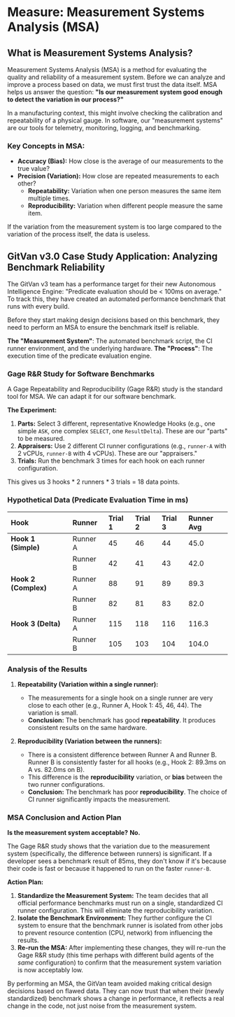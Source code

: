 # Measure: Measurement Systems Analysis (MSA)

## What is Measurement Systems Analysis?

Measurement Systems Analysis (MSA) is a method for evaluating the quality and reliability of a measurement system. Before we can analyze and improve a process based on data, we must first trust the data itself. MSA helps us answer the question: **"Is our measurement system good enough to detect the variation in our process?"**

In a manufacturing context, this might involve checking the calibration and repeatability of a physical gauge. In software, our "measurement systems" are our tools for telemetry, monitoring, logging, and benchmarking.

### Key Concepts in MSA:

*   **Accuracy (Bias):** How close is the average of our measurements to the true value?
*   **Precision (Variation):** How close are repeated measurements to each other?
    *   **Repeatability:** Variation when one person measures the same item multiple times.
    *   **Reproducibility:** Variation when different people measure the same item.

If the variation from the measurement system is too large compared to the variation of the process itself, the data is useless.

## GitVan v3.0 Case Study Application: Analyzing Benchmark Reliability

The GitVan v3 team has a performance target for their new Autonomous Intelligence Engine: "Predicate evaluation should be < 100ms on average." To track this, they have created an automated performance benchmark that runs with every build.

Before they start making design decisions based on this benchmark, they need to perform an MSA to ensure the benchmark itself is reliable.

**The "Measurement System"**: The automated benchmark script, the CI runner environment, and the underlying hardware.
**The "Process"**: The execution time of the predicate evaluation engine.

### Gage R&R Study for Software Benchmarks

A Gage Repeatability and Reproducibility (Gage R&R) study is the standard tool for MSA. We can adapt it for our software benchmark.

**The Experiment:**

1.  **Parts:** Select 3 different, representative Knowledge Hooks (e.g., one simple `ASK`, one complex `SELECT`, one `ResultDelta`). These are our "parts" to be measured.
2.  **Appraisers:** Use 2 different CI runner configurations (e.g., `runner-A` with 2 vCPUs, `runner-B` with 4 vCPUs). These are our "appraisers."
3.  **Trials:** Run the benchmark 3 times for each hook on each runner configuration.

This gives us 3 hooks * 2 runners * 3 trials = 18 data points.

### Hypothetical Data (Predicate Evaluation Time in ms)

| Hook | Runner | Trial 1 | Trial 2 | Trial 3 | **Runner Avg** |
| :--- | :--- | :--- | :--- | :--- | :--- |
| **Hook 1 (Simple)** | Runner A | 45 | 46 | 44 | 45.0 |
| | Runner B | 42 | 41 | 43 | 42.0 |
| **Hook 2 (Complex)** | Runner A | 88 | 91 | 89 | 89.3 |
| | Runner B | 82 | 81 | 83 | 82.0 |
| **Hook 3 (Delta)** | Runner A | 115 | 118 | 116 | 116.3 |
| | Runner B | 105 | 103 | 104 | 104.0 |

### Analysis of the Results

1.  **Repeatability (Variation within a single runner):**
    *   The measurements for a single hook on a single runner are very close to each other (e.g., Runner A, Hook 1: 45, 46, 44). The variation is small.
    *   **Conclusion:** The benchmark has good **repeatability**. It produces consistent results on the same hardware.

2.  **Reproducibility (Variation between the runners):**
    *   There is a consistent difference between Runner A and Runner B. Runner B is consistently faster for all hooks (e.g., Hook 2: 89.3ms on A vs. 82.0ms on B).
    *   This difference is the **reproducibility** variation, or **bias** between the two runner configurations.
    *   **Conclusion:** The benchmark has poor **reproducibility**. The choice of CI runner significantly impacts the measurement.

### MSA Conclusion and Action Plan

**Is the measurement system acceptable?** **No.**

The Gage R&R study shows that the variation due to the measurement system (specifically, the difference between runners) is significant. If a developer sees a benchmark result of 85ms, they don't know if it's because their code is fast or because it happened to run on the faster `runner-B`.

**Action Plan:**

1.  **Standardize the Measurement System:** The team decides that all official performance benchmarks must run on a single, standardized CI runner configuration. This will eliminate the reproducibility variation.
2.  **Isolate the Benchmark Environment:** They further configure the CI system to ensure that the benchmark runner is isolated from other jobs to prevent resource contention (CPU, network) from influencing the results.
3.  **Re-run the MSA:** After implementing these changes, they will re-run the Gage R&R study (this time perhaps with different build agents of the *same* configuration) to confirm that the measurement system variation is now acceptably low.

By performing an MSA, the GitVan team avoided making critical design decisions based on flawed data. They can now trust that when their (newly standardized) benchmark shows a change in performance, it reflects a real change in the code, not just noise from the measurement system.
